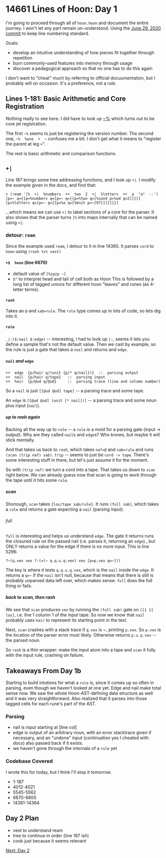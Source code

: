 # 14661 Lines of Hoon: Day 1
I'm going to proceed through all of `hoon.hoon` and document the entire journey. I won't let any part remain un-understood. Using the [June 29, 2020 commit](https://github.com/urbit/urbit/blob/7266b3f5c3ddde60b15427a8aa35e0fe97bfae18/pkg/arvo/sys/hoon.hoon) to keep line numbering standard.

Goals:
* develop an intuitive understanding of how pieces fit together through repetition
* burn commonly-used features into memory through usage
* discover a pedagogical approach so that no one has to do this again

I don't want to "cheat" much by referring to official docuumentation, but I probably will on occasion. It's a preference, not a rule.

## Lines 1-181: Basic Arithmetic and Core Registration
Nothing really to see here. I did have to look up [~%](https://urbit.org/docs/reference/hoon-expressions/rune/sig/#sigcen) which turns out to be core jet registration.

The first `~%` seems to just be registering the version number. The second one, `~%  %one  +  ~` confuses me a bit. I don't get what it means to "register the parent at leg `+`".


The rest is basic arithmetic and comparison functions.

## `+|`
Line 187 brings some tree addressing functions, and I look up `+|`. I modify the example given in the docs, and find that:
```
> (ream '|%  +|  %numbers  ++  two  2  +|  %letters  ++  a  "a"  --')
[p=~ q={[p=%numbers q=[p=~ q={[p=%two q=[%sand p=%ud q=2]]}]] [p=%letters q=[p=~ q={[p=%a q=[%knit p=~[97]]]}]]}]
```
...which means we can use `+|` to label sections of a core for the parser. It also shows that the parser turns `|%` into maps internally that can be named using `+|`.

### detour: `ream`
Since the example used `ream`, I detour to it in line 14360. It parses `cord` to `hoon` using `(rash txt vest)`

#### `+$  hoon` (line 6670)
- default value of `[%zpzp ~]`
- `$^` to interpret head and tail of cell both as Hoon
This is followed by a long list of tagged unions for different hoon "leaves" and runes (as 4-letter terms).

#### `rash`
Takes an `@` and `sab=rule`. The `rule` type comes up in lots of code, so lets dig into it.

##### `rule`
` _|:($:nail $:edge) ` -- interesting, I had to look up `|:`, seems it lets you define a sample that's not the default value. Then we cast by example, so the rule is just a gate that takes a `nail` and returns and `edge`.

##### `nail` and `edge`
```
++  edge  {p/hair q/(unit {p/* q/nail})}  ::  parsing output
++  nail  {p/hair q/tape}   ::  parsing input
++  hair  {p/@ud q/@ud}     ::  parsing trace (line and column number)
```
So a `nail` is just `[[@ud @ud] tape]` -- a parsing trace and some tape.

An `edge` is `[[@ud @ud] (unit [* nail])]` -- a parsing trace and some noun plus input (`nail`).

##### up to rash again
Backing all the way up to `rule` -- a `rule` is a mold for a parsing gate (input -> output). Why are they called `nail`s and `edge`s? Who knows, but maybe it will stick mentally.

And that takes us back to `rash`, which takes `naf=@` and `sab=rule` and runs `(scan (trip naf) sab)`. `trip` -- seems to just be `cord -> tape`. There's some interesting stuff in there, but let's just assume it for the moment.

So with `(trip naf)` we turn a cord into a tape. That takes us down to `scan` right below. We can already guess now that scan is going to work through the tape until it hits some `rule`.

##### scan
Shonough, `scan` takes `{los/tape sab/rule}`. It runs `(full sab)`, which takes a `rule` and returns a gate expecting a `nail` (parsing input). 

###### full
`full` is interesting and helps us understand `edge`. The gate it returns runs the closured rule on the passed nail (i.e. parses it, returning an `edge`)., but ONLY returns a value for the edge if there is no more input. This is line 5296:
```
?~(q.vex vex ?:(=(~ q.q.u.q.vex) vex [p=p.vex q=~]))
```
The key is where it tests `q.q.u.q.vex`, which is the `nail` inside the `edge`. It returns a `q=~` if the `nail` isn't null, because that means that there is still is probably unparsed data left over, which makes sense: `full` does the full thing or fails.

##### back to scan, then rash
We see that `scan` produces `vex` by running the `(full sab)` gate on `[[1 1] los]`, i.e. line 1 column 1 of the input tape. So now we know that `nail` probably uses `hair` to represent its starting point in the text.

Next, `scan` crashes with a stack trace if `q.vex` is ~, printing `p.vex`. So `p.vex` is the location of the parser error most likely.  Otherwise returns `p.u.q.vex` -- the parsed noun.

So `rash` is a thin wrapper: make the input atom into a tape and `scan` it fully with the input rule, crashing on failure.

## Takeaways From Day 1b
Starting to build intutions for what a `rule` is, since it comes up so often in parsing, even though we haven't looked at one yet. Edge and nail make total sense now. We saw the whole Hoon-AST-defining data structure as well and it was very straightforward. Also realized that it parses into those tagged cells for each rune's part of the AST.

### Parsing
- nail is input starting at [line col]
- edge is output of an arbitrary noun, with an error stacktrace given if necessary, and an "undone" input (continuation yes I cheated with docs) also passed back if it exists.
- we haven't gone through the internals of a `rule` yet

### Codebase Covered
I wrote this for today, but I think I'll stop it tomorrow.
* 1-187
* 4012-4021
* 5545-5562
* 6670-6800
* 14361-14364

## Day 2 Plan
* vest to understand ream
* tree to continue in order (line 187 ish)
* cook just because it seems relevant

[Next: Day 2](hoon2.md)
